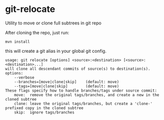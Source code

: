 # git-relocate
Utility to move or clone full subtrees in git repo

After cloning the repo, just run:

    mvn install
this will create a git alias in your global git config.

    usage: git relocate [options] <source>:<destination> [<source>:<destination>...]
    will clone all descendant commits of source(s) to destination(s).
    options:
    	--verbose
    	--branches=[move|clone|skip]    (default: move)
    	--tags=[move|clone|skip]        (default: move)
    These flags specify how to handle branches/tags under source commit:
    	move:  remove the original tags/branches, and create a new in the cloned subtree
    	clone: leave the original tags/branches, but create a 'clone-' prefixed copy in the cloned subtree
    	skip:  ignore tags/branches
